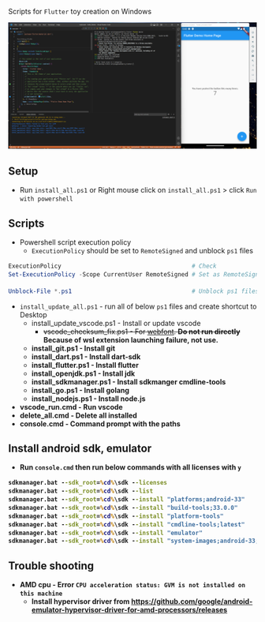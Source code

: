 Scripts for `Flutter` toy creation on Windows

<img src="image.png">


## Setup

* Run `install_all.ps1` or Right mouse click on `install_all.ps1` > click `Run with powershell` 


## Scripts
* Powershell script execution policy
    * `ExecutionPolicy` should be set to `RemoteSigned` and unblock `ps1` files
```powershell
ExecutionPolicy                                     # Check
Set-ExecutionPolicy -Scope CurrentUser RemoteSigned # Set as RemoteSigned

Unblock-File *.ps1                                  # Unblock ps1 files
```

* `install_update_all.ps1` - run all of below `ps1` files and create shortcut to Desktop
    * install_update_vscode.ps1 - Install or update vscode
        * ~~vscode_checksum_fix.ps1 - For [webfont](https://github.com/Joungkyun/font-d2coding-ligature). <b>Do not run directly<b>~~ Because of wsl extension launching failure, not use.
    * install_git.ps1 - Install git
    * install_dart.ps1 - Install dart-sdk
    * install_flutter.ps1 - Install flutter
    * install_openjdk.ps1 - Install jdk
    * install_sdkmanager.ps1 - Install sdkmanger cmdline-tools
    * install_go.ps1 - Install golang
    * install_nodejs.ps1 - Install node.js
* vscode_run.cmd - Run vscode
* delete_all.cmd - Delete all installed
* console.cmd - Command prompt with the paths


## Install android sdk, emulator

* Run `console.cmd` then run below commands with all licenses with `y`
```cmd
sdkmanager.bat --sdk_root=%cd%\sdk --licenses
sdkmanager.bat --sdk_root=%cd%\sdk --list
sdkmanager.bat --sdk_root=%cd%\sdk --install "platforms;android-33"
sdkmanager.bat --sdk_root=%cd%\sdk --install "build-tools;33.0.0"
sdkmanager.bat --sdk_root=%cd%\sdk --install "platform-tools"
sdkmanager.bat --sdk_root=%cd%\sdk --install "cmdline-tools;latest"
sdkmanager.bat --sdk_root=%cd%\sdk --install "emulator"
sdkmanager.bat --sdk_root=%cd%\sdk --install "system-images;android-33;google_apis_playstore;x86_64"
```


## Trouble shooting

* AMD cpu - Error `CPU acceleration status: GVM is not installed on this machine`
	* Install hypervisor driver from https://github.com/google/android-emulator-hypervisor-driver-for-amd-processors/releases

